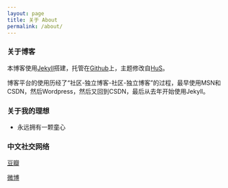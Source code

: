 ```yaml
---
layout: page
title: 关于 About
permalink: /about/
---
```


### 关于博客

本博客使用[Jekyll](http://jekyllrb.com/)搭建，托管在[Github](http://github.com/)上，主题修改自[HuS](http://soohu.github.io/)。

博客平台的使用历经了“社区-独立博客-社区-独立博客”的过程，最早使用MSN和CSDN，然后Wordpress，然后又回到CSDN，最后从去年开始使用Jekyll。

### 关于我的理想
- 永远拥有一颗童心

### 中文社交网络

[豆瓣](http://www.douban.com/people/arborzhu/)

[微博](http://weibo.com/p/1005051500823240)
